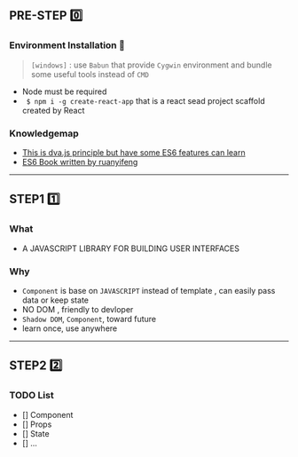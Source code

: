 ## PRE-STEP :zero:
### Environment Installation :icecream:
> `[windows]` : use `Babun` that provide `Cygwin`  environment  and bundle some useful tools instead of `CMD`

- Node must be required
- ``` $ npm i -g create-react-app``` that is a react sead  project scaffold created by React

### Knowledgemap
- [This is dva.js principle but have some ES6 features can learn](https://github.com/dvajs/dva-knowledgemap)
- [ES6 Book written by ruanyifeng](http://es6.ruanyifeng.com/)
---
## STEP1 :one:

### What
- A JAVASCRIPT LIBRARY FOR BUILDING USER INTERFACES

### Why
- `Component` is base on `JAVASCRIPT` instead of template , can easily pass data or keep state
- NO DOM , friendly to devloper
- `Shadow DOM`,  `Component`, toward future
- learn once, use anywhere

---
## STEP2 :two:

### TODO List
- [] Component
- [] Props
- [] State
- [] ...


